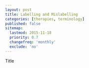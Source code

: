 ```yaml
---
layout: post
title: Labelling and Mislabelling
categories: [therapies, terminology]
published: false
sitemap:
  lastmod: 2015-11-18
  priority: 0.7
  changefreq: 'monthly'
  exclude: 'no'
---
```


Title 
